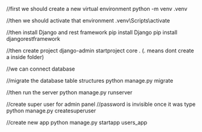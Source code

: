 //first we should create a new virtual environment
python -m venv .venv

//then we should activate that environment
.venv\Scripts\activate

//then install Django and rest framework
pip install Django 
pip install djangorestframework

//then create project 
django-admin startproject core . (. means dont create a inside folder)

//we can connect database

//migrate the database table structures
python manage.py migrate

//then run the server
python manage.py runserver

//create super user for admin panel
//password is invisible once it was type
python manage.py createsuperuser

//create new app
python manage.py startapp users_app